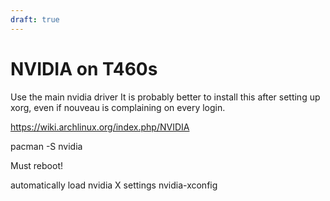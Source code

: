 ```yaml
---
draft: true
---
```

# NVIDIA on T460s

Use the main nvidia driver
It is probably better to install this after setting up xorg, even if nouveau is complaining on every login.

https://wiki.archlinux.org/index.php/NVIDIA

pacman -S nvidia

Must reboot!

automatically load nvidia X settings
nvidia-xconfig

